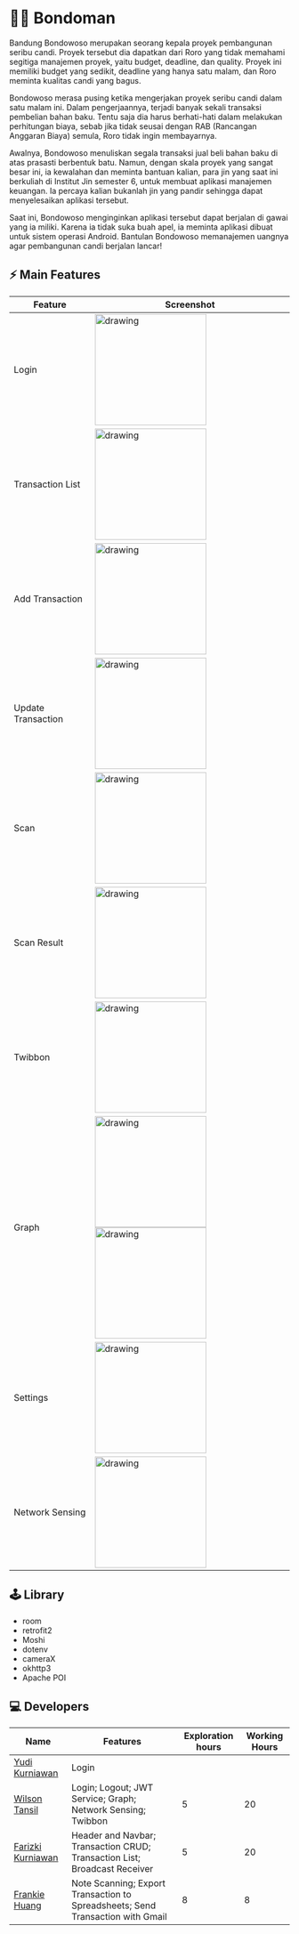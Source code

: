 # 👨🏽 Bondoman

Bandung Bondowoso merupakan seorang kepala proyek pembangunan seribu candi. Proyek tersebut dia dapatkan dari Roro yang tidak memahami segitiga manajemen proyek, yaitu budget, deadline, dan quality. Proyek ini memiliki budget yang sedikit, deadline yang hanya satu malam, dan Roro meminta kualitas candi yang bagus.

Bondowoso merasa pusing ketika mengerjakan proyek seribu candi dalam satu malam ini. Dalam pengerjaannya, terjadi banyak sekali transaksi pembelian bahan baku. Tentu saja dia harus berhati-hati dalam melakukan perhitungan biaya, sebab jika tidak seusai dengan RAB (Rancangan Anggaran Biaya) semula, Roro tidak ingin membayarnya. 

Awalnya, Bondowoso menuliskan segala transaksi jual beli bahan baku di atas prasasti berbentuk batu. Namun, dengan skala proyek yang sangat besar ini, ia kewalahan dan meminta bantuan kalian, para jin yang saat ini berkuliah di Institut Jin semester 6, untuk membuat aplikasi manajemen keuangan. Ia percaya kalian bukanlah jin yang pandir sehingga dapat menyelesaikan aplikasi tersebut.

Saat ini, Bondowoso menginginkan aplikasi tersebut dapat berjalan di gawai yang ia miliki. Karena ia tidak suka buah apel, ia meminta aplikasi dibuat untuk sistem operasi Android. Bantulan Bondowoso memanajemen uangnya agar pembangunan candi berjalan lancar!

## ⚡ Main Features

| Feature            | Screenshot                                                                                                                                   |
|--------------------|----------------------------------------------------------------------------------------------------------------------------------------------|
| Login              | <img src="screenshot/login.png" alt="drawing" width="200"/>                                                                                  |
| Transaction List   | <img src="screenshot/daftar_transaksi.png" alt="drawing" width="200"/>                                                                       |
| Add Transaction    | <img src="screenshot/penambahan_transaksi.png" alt="drawing" width="200"/>                                                                   |
| Update Transaction | <img src="screenshot/pembaruan_transaksi.png" alt="drawing" width="200"/>                                                                    | 
| Scan               | <img src="screenshot/scan.png" alt="drawing" width="200"/>                                                                                   |
| Scan Result        | <img src="screenshot/hasil_scan.png" alt="drawing" width="200"/>                                                                             |
| Twibbon            | <img src="screenshot/twibbon.png" alt="drawing" width="200"/>                                                                                | 
| Graph              | <img src="screenshot/graph_vertical.png" alt="drawing" width="200"/> <img src="screenshot/graph_horizontal.png" alt="drawing" height="200"/> |
| Settings           | <img src="screenshot/pengaturan.png" alt="drawing" width="200"/>                                                                             |
| Network Sensing    | <img src="screenshot/pendeteksi_jaringan.png" alt="drawing" width="200"/>                                                                    |

## 🕹️ Library

* room
* retrofit2
* Moshi
* dotenv
* cameraX
* okhttp3
* Apache POI

## 💻 Developers

| Name                                              | Features                                                                         | Exploration hours | Working Hours |
|---------------------------------------------------|----------------------------------------------------------------------------------|-------------------|---------------|
| [Yudi Kurniawan](https://github.com/frankiehuangg)| Login                                                                            |                   |               |
| [Wilson Tansil](https://github.com/Tansil011019)  | Login; Logout; JWT Service; Graph; Network Sensing; Twibbon                      | 5                 | 20            |
| [Farizki Kurniawan](https://github.com/farizkik)  | Header and Navbar; Transaction CRUD; Transaction List; Broadcast Receiver        | 5                 | 20            |
| [Frankie Huang](https://github.com/frankiehuangg) | Note Scanning; Export Transaction to Spreadsheets; Send Transaction with Gmail   | 8                 | 8             |
